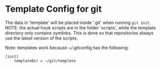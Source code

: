 # Template Config for git

The data in 'template' will be placed inside '.git' when running `git init`.
NOTE: the actual hook scripts are in the folder 'scripts', while the template directory only contains symlinks.
This is done so that repositories always use the latest version of the scripts.

Note: templates work because ~/.gitconfig has the following:

```
[init]
    templateDir = ~/git/template


```
